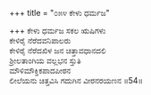 +++
title = "೦೫೪ ಕೇಳು ಧರ್ಮಜ"

+++
ಕೇಳು ಧರ್ಮಜ ಸಕಲ ಋಷಿಗಳು   
ಕೇಳಿರೈ ನೆರೆದವನಿಪಾಲರು  
ಕೇಳಿರೈ ನೆರೆದಖಿಳ ಜನ ಚಿತ್ತಾವಧಾನದಲಿ          
ಶ್ರೀಲತಾಂಗಿಯ ವಲ್ಲಭನ ಸ್ತುತಿ   
ಮೌಳಿಮೌಕ್ತಿಕಪಾದಪೀಠನ   
ಲೀಲೆಯನು ಚಿತ್ತವಿಸಿ ಗದುಗಿನ ವೀರನರಯಣನ     ॥54॥